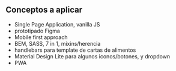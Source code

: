  

## Conceptos a aplicar
- Single Page Application, vanilla JS  
- prototipado Figma
- Mobile first approach
- BEM, SASS, 7 in 1, mixins/herencia
- handlebars para template de cartas de alimentos
- Material Design Lite para  algunos iconos/botones, y dropdown
- PWA
 
